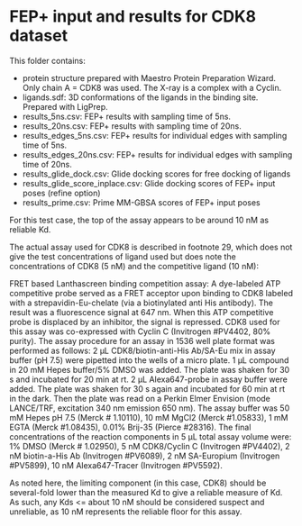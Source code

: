 # FEP+ input and results for CDK8 dataset

This folder contains:
- protein structure prepared with Maestro Protein Preparation Wizard. Only chain A = CDK8 was used. The X-ray is a complex with a Cyclin.
- ligands.sdf: 3D conformations of the ligands in the binding site. Prepared with LigPrep.
- results_5ns.csv: FEP+ results with sampling time of 5ns.
- results_20ns.csv: FEP+ results with sampling time of 20ns.
- results_edges_5ns.csv: FEP+ results for individual edges with sampling time of 5ns.
- results_edges_20ns.csv: FEP+ results for individual edges with sampling time of 20ns.
- results_glide_dock.csv: Glide docking scores for free docking of ligands
- results_glide_score_inplace.csv: Glide docking scores of FEP+ input poses (refine option)
- results_prime.csv: Prime MM-GBSA scores of FEP+ input poses

For this test case, the top of the assay appears to be around 10 nM as reliable Kd.

The actual assay used for CDK8 is described in footnote 29, which does not give the test concentrations of ligand used but does note the concentrations of CDK8 (5 nM) and the competitive ligand (10 nM):

FRET based Lanthascreen binding competition assay: A dye-labeled ATP competitive probe served as a FRET acceptor upon binding to CDK8 labeled with a strepavidin-Eu-chelate (via a biotinylated anti His antibody). The result was a fluorescence signal at 647 nm. When this ATP competitive probe is displaced by an inhibitor, the signal is repressed. CDK8 used for this assay was co-expressed with Cyclin C (Invitrogen #PV4402, 80% purity). The assay procedure for an assay in 1536 well plate format was performed as follows: 2 μL CDK8/biotin-anti-His Ab/SA-Eu mix in assay buffer (pH 7.5) were pipetted into the wells of a micro plate. 1 μL compound in 20 mM Hepes buffer/5% DMSO was added. The plate was shaken for 30 s and incubated for 20 min at rt. 2 μL Alexa647-probe in assay buffer were added. The plate was shaken for 30 s again and incubated for 60 min at rt in the dark. Then the plate was read on a Perkin Elmer Envision (mode LANCE/TRF, excitation 340 nm emission 650 nm). The assay buffer was 50 mM Hepes pH 7.5 (Merck # 1.10110), 10 mM MgCl2 (Merck #1.05833), 1 mM EGTA (Merck #1.08435), 0.01% Brij-35 (Pierce #28316). The final concentrations of the reaction components in 5 μL total assay volume were: 1% DMSO (Merck # 1.02950), 5 nM CDK8/Cyclin C (Invitrogen #PV4402), 2 nM biotin-a-His Ab (Invitrogen #PV6089), 2 nM SA-Europium (Invitrogen #PV5899), 10 nM Alexa647-Tracer (Invitrogen #PV5592).

As noted here, the limiting component (in this case, CDK8) should be several-fold lower than the measured Kd to give a reliable measure of Kd. As such, any Kds <= about 10 nM should be considered suspect and unreliable, as 10 nM represents the reliable floor for this assay.
